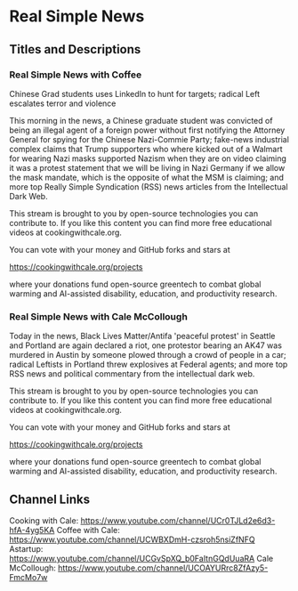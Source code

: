 # Real Simple News

## Titles and Descriptions

### Real Simple News with Coffee

Chinese Grad students uses LinkedIn to hunt for targets; radical Left escalates terror and violence

This morning in the news, a Chinese graduate student was convicted of being an illegal agent of a foreign power without first notifying the Attorney General for spying for the Chinese Nazi-Commie Party; fake-news industrial complex claims that Trump supporters who where kicked out of a Walmart for wearing Nazi masks supported Nazism when they are on video claiming it was a protest statement that we will be living in Nazi Germany if we allow the mask mandate, which is the opposite of what the MSM is claiming; and more top Really Simple Syndication (RSS) news articles from the Intellectual Dark Web.

This stream is brought to you by open-source technologies you can contribute to. If you like this content you can find more free educational videos at cookingwithcale.org.

You can vote with your money and GitHub forks and stars at 

https://cookingwithcale.org/projects

where your donations fund open-source greentech to combat global warming and AI-assisted disability, education, and productivity research.

### Real Simple News with Cale McCollough

Today in the news, Black Lives Matter/Antifa 'peaceful protest' in Seattle and Portland are again declared a riot, one protestor bearing an AK47 was murdered in Austin by someone plowed through a crowd of people in a car; radical Leftists in Portland threw explosives at Federal agents; and more top RSS news and political commentary from the intellectual dark web.

This stream is brought to you by open-source technologies you can contribute to. If you like this content you can find more free educational videos at cookingwithcale.org.

You can vote with your money and GitHub forks and stars at 

https://cookingwithcale.org/projects

where your donations fund open-source greentech to combat global warming and AI-assisted disability, education, and productivity research.

## Channel Links

Cooking with Cale: https://www.youtube.com/channel/UCr0TJLd2e6d3-hfA-4yg5KA
Coffee with Cale: https://www.youtube.com/channel/UCWBXDmH-czsroh5nsiZfNFQ
Astartup: https://www.youtube.com/channel/UCGvSpXQ_b0FaItnGQdUuaRA
Cale McCollough: https://www.youtube.com/channel/UCOAYURrc8ZfAzy5-FmcMo7w